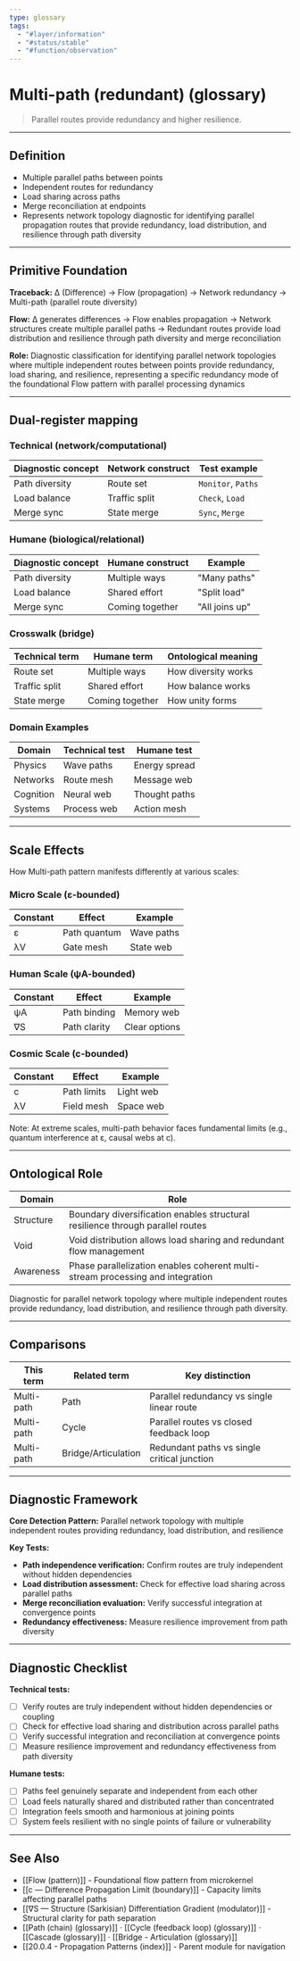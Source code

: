 ```yaml
---
type: glossary
tags:
  - "#layer/information"
  - "#status/stable"
  - "#function/observation"
---
```


# Multi-path (redundant) (glossary)

> Parallel routes provide redundancy and higher resilience.

---

## Definition

- Multiple parallel paths between points
- Independent routes for redundancy
- Load sharing across paths
- Merge reconciliation at endpoints
- Represents network topology diagnostic for identifying parallel propagation routes that provide redundancy, load distribution, and resilience through path diversity

---

## Primitive Foundation

**Traceback:** ∆ (Difference) → Flow (propagation) → Network redundancy → Multi-path (parallel route diversity)

**Flow:** ∆ generates differences → Flow enables propagation → Network structures create multiple parallel paths → Redundant routes provide load distribution and resilience through path diversity and merge reconciliation

**Role:** Diagnostic classification for identifying parallel network topologies where multiple independent routes between points provide redundancy, load sharing, and resilience, representing a specific redundancy mode of the foundational Flow pattern with parallel processing dynamics

---

## Dual‑register mapping

### Technical (network/computational)

| Diagnostic concept | Network construct | Test example |
|-------------------|------------------|--------------|
| Path diversity | Route set | `Monitor`, `Paths` |
| Load balance | Traffic split | `Check`, `Load` |
| Merge sync | State merge | `Sync`, `Merge` |

### Humane (biological/relational)

| Diagnostic concept | Humane construct | Example |
|-------------------|------------------|----------|
| Path diversity | Multiple ways | "Many paths" |
| Load balance | Shared effort | "Split load" |
| Merge sync | Coming together | "All joins up" |

### Crosswalk (bridge)

| Technical term | Humane term | Ontological meaning |
|---------------|-------------|-------------------|
| Route set | Multiple ways | How diversity works |
| Traffic split | Shared effort | How balance works |
| State merge | Coming together | How unity forms |

### Domain Examples

| Domain | Technical test | Humane test |
|--------|---------------|-------------|
| Physics | Wave paths | Energy spread |
| Networks | Route mesh | Message web |
| Cognition | Neural web | Thought paths |
| Systems | Process web | Action mesh |

---

## Scale Effects

How Multi-path pattern manifests differently at various scales:

### Micro Scale (ε-bounded)

| Constant | Effect | Example |
|----------|--------|---------|
| ε | Path quantum | Wave paths |
| λV | Gate mesh | State web |

### Human Scale (ψA-bounded)

| Constant | Effect | Example |
|----------|--------|---------|
| ψA | Path binding | Memory web |
| ∇S | Path clarity | Clear options |

### Cosmic Scale (c-bounded)

| Constant | Effect | Example |
|----------|--------|---------|
| c | Path limits | Light web |
| λV | Field mesh | Space web |

Note: At extreme scales, multi-path behavior faces fundamental limits (e.g., quantum interference at ε, causal webs at c).

---

## Ontological Role

| Domain | Role |
|--------|------|
| Structure | Boundary diversification enables structural resilience through parallel routes |
| Void | Void distribution allows load sharing and redundant flow management |
| Awareness | Phase parallelization enables coherent multi-stream processing and integration |

Diagnostic for parallel network topology where multiple independent routes provide redundancy, load distribution, and resilience through path diversity.

---

## Comparisons

| This term | Related term | Key distinction |
|-----------|-------------|----------------|
| Multi-path | Path | Parallel redundancy vs single linear route |
| Multi-path | Cycle | Parallel routes vs closed feedback loop |
| Multi-path | Bridge/Articulation | Redundant paths vs single critical junction |

---

## Diagnostic Framework

**Core Detection Pattern:** Parallel network topology with multiple independent routes providing redundancy, load distribution, and resilience

**Key Tests:**
- **Path independence verification:** Confirm routes are truly independent without hidden dependencies
- **Load distribution assessment:** Check for effective load sharing across parallel paths
- **Merge reconciliation evaluation:** Verify successful integration at convergence points
- **Redundancy effectiveness:** Measure resilience improvement from path diversity

---

## Diagnostic Checklist

**Technical tests:**
- [ ] Verify routes are truly independent without hidden dependencies or coupling
- [ ] Check for effective load sharing and distribution across parallel paths
- [ ] Verify successful integration and reconciliation at convergence points
- [ ] Measure resilience improvement and redundancy effectiveness from path diversity

**Humane tests:**
- [ ] Paths feel genuinely separate and independent from each other
- [ ] Load feels naturally shared and distributed rather than concentrated
- [ ] Integration feels smooth and harmonious at joining points
- [ ] System feels resilient with no single points of failure or vulnerability

---

## See Also

- [[Flow (pattern)]] - Foundational flow pattern from microkernel
- [[c — Difference Propagation Limit (boundary)]] - Capacity limits affecting parallel paths
- [[∇S — Structure (Sarkisian) Differentiation Gradient (modulator)]] - Structural clarity for path separation
- [[Path (chain) (glossary)]] · [[Cycle (feedback loop) (glossary)]] · [[Cascade (glossary)]] · [[Bridge - Articulation (glossary)]]
- [[20.0.4 - Propagation Patterns (index)]] - Parent module for navigation